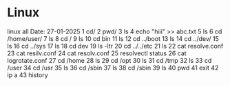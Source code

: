 # Linux
linux all
Date: 27-01-2025
1  cd/
    2  pwd/
    3  ls
    4  echo "hiii" >> abc.txt
    5  ls
    6  cd /home/user/
    7  ls
    8  cd /
    9  ls
   10  cd bin
   11  ls
   12  cd ../boot
   13  ls
   14  cd ../dev/
   15  ls
   16  cd ../sys
   17  ls
   18  cd dev
   19  ls -ltr
   20  cd ../../etc
   21  ls
   22  cat resolve.conf
   23  cat resilv.conf
   24  cat resolv.conf
   25  resolvectl status
   26  cat logrotate.conf
   27  cd /home
   28  ls
   29  cd /opt
   30  ls
   31  cd /tmp
   32  ls
   33  cd /user
   34  cd /usr
   35  ls
   36  cd /sbin
   37  ls
   38  cd /sbin
   39  ls
   40  pwd
   41  exit
   42  ip a
   43  history
